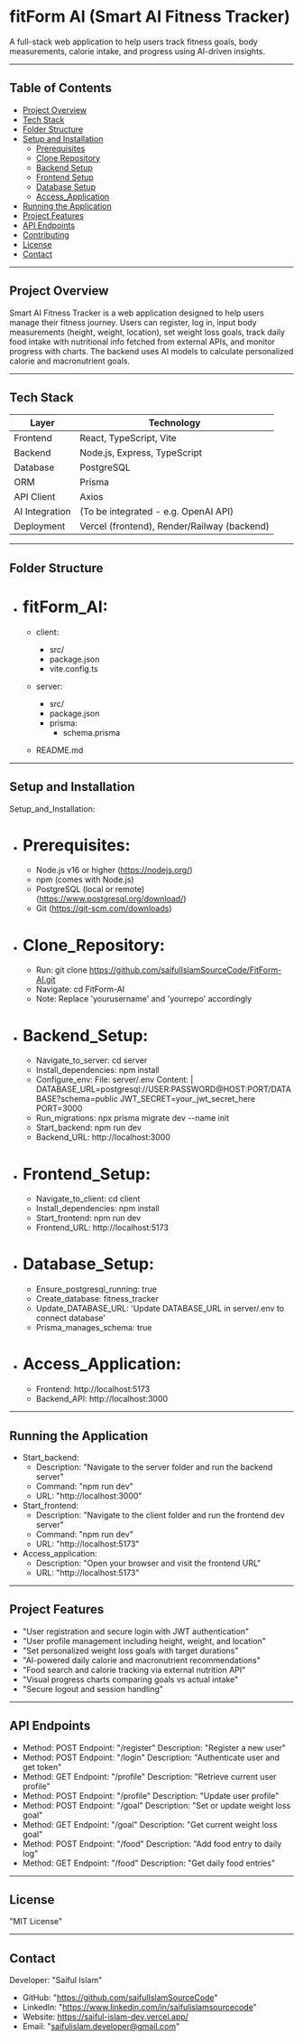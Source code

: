 # fitForm AI (Smart AI Fitness Tracker)

A full-stack web application to help users track fitness goals, body measurements, calorie intake, and progress using AI-driven insights.

---

## Table of Contents

- [Project Overview](#project-overview)  
- [Tech Stack](#tech-stack)  
- [Folder Structure](#folder-structure)  
- [Setup and Installation](#setup-and-installation)  
  - [Prerequisites](#prerequisites)  
  - [Clone Repository](#clone-repository)  
  - [Backend Setup](#backend-setup)  
  - [Frontend Setup](#frontend-setup)  
  - [Database Setup](#database-setup)
  - [Access_Application](#access_application)
- [Running the Application](#running-the-application)   
- [Project Features](#project-features)  
- [API Endpoints](#api-endpoints)  
- [Contributing](#contributing)  
- [License](#license)  
- [Contact](#contact)  

---

## Project Overview

Smart AI Fitness Tracker is a web application designed to help users manage their fitness journey. Users can register, log in, input body measurements (height, weight, location), set weight loss goals, track daily food intake with nutritional info fetched from external APIs, and monitor progress with charts. The backend uses AI models to calculate personalized calorie and macronutrient goals.

---

## Tech Stack

| Layer        | Technology                                 |
|--------------|--------------------------------------------|
| Frontend     | React, TypeScript, Vite                    |
| Backend      | Node.js, Express, TypeScript               |
| Database     | PostgreSQL                                 |
| ORM          | Prisma                                     |
| API Client   | Axios                                      |
| AI Integration | (To be integrated - e.g. OpenAI API)     |
| Deployment   | Vercel (frontend), Render/Railway (backend)|

---

## Folder Structure

- # fitForm_AI:
  - client:
    - src/
    - package.json
    - vite.config.ts

  - server:
    - src/
    - package.json
    - prisma:
      - schema.prisma
    
  - README.md


---

## Setup and Installation
Setup_and_Installation:
  - # Prerequisites:
    - Node.js v16 or higher (https://nodejs.org/)
    - npm (comes with Node.js)
    - PostgreSQL (local or remote) (https://www.postgresql.org/download/)
    - Git (https://git-scm.com/downloads)

  - # Clone_Repository:
    - Run: git clone https://github.com/saifulIslamSourceCode/FitForm-AI.git
    - Navigate: cd FitForm-AI
    - Note: Replace 'yourusername' and 'yourrepo' accordingly

  - # Backend_Setup:
    - Navigate_to_server: cd server
    - Install_dependencies: npm install
    - Configure_env:
        File: server/.env
        Content: |
          DATABASE_URL=postgresql://USER:PASSWORD@HOST:PORT/DATABASE?schema=public
          JWT_SECRET=your_jwt_secret_here
          PORT=3000
    - Run_migrations: npx prisma migrate dev --name init
    - Start_backend: npm run dev
    - Backend_URL: http://localhost:3000

  - # Frontend_Setup:
    - Navigate_to_client: cd client
    - Install_dependencies: npm install
    - Start_frontend: npm run dev
    - Frontend_URL: http://localhost:5173

  - # Database_Setup:
    - Ensure_postgresql_running: true
    - Create_database: fitness_tracker
    - Update_DATABASE_URL: 'Update DATABASE_URL in server/.env to connect database'
    - Prisma_manages_schema: true

  - # Access_Application:
    - Frontend: http://localhost:5173
    - Backend_API: http://localhost:3000

---

## Running the Application
- Start_backend:
    - Description: "Navigate to the server folder and run the backend server"
    - Command: "npm run dev"
    - URL: "http://localhost:3000"
- Start_frontend:
    - Description: "Navigate to the client folder and run the frontend dev server"
    - Command: "npm run dev"
    - URL: "http://localhost:5173"
- Access_application:
    - Description: "Open your browser and visit the frontend URL"
    - URL: "http://localhost:5173"

---

## Project Features
  - "User registration and secure login with JWT authentication"
  - "User profile management including height, weight, and location"
  - "Set personalized weight loss goals with target durations"
  - "AI-powered daily calorie and macronutrient recommendations"
  - "Food search and calorie tracking via external nutrition API"
  - "Visual progress charts comparing goals vs actual intake"
  - "Secure logout and session handling"

---

## API Endpoints
  - Method: POST
    Endpoint: "/register"
    Description: "Register a new user"
  - Method: POST
    Endpoint: "/login"
    Description: "Authenticate user and get token"
  - Method: GET
    Endpoint: "/profile"
    Description: "Retrieve current user profile"
  - Method: POST
    Endpoint: "/profile"
    Description: "Update user profile"
  - Method: POST
    Endpoint: "/goal"
    Description: "Set or update weight loss goal"
  - Method: GET
    Endpoint: "/goal"
    Description: "Get current weight loss goal"
  - Method: POST
    Endpoint: "/food"
    Description: "Add food entry to daily log"
  - Method: GET
    Endpoint: "/food"
    Description: "Get daily food entries"

---

## License
"MIT License"

---

## Contact
Developer: "Saiful Islam"
-  GitHub: "https://github.com/saifulIslamSourceCode"
-  LinkedIn: "https://www.linkedin.com/in/saifulislamsourcecode"
-  Website: https://saiful-islam-dev.vercel.app/
-  Email: "saifulislam.developer@gmail.com"